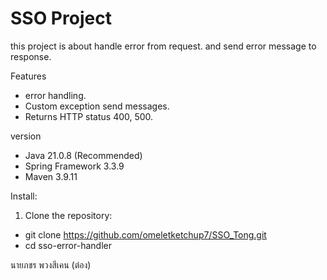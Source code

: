 # SSO Project

this project is about handle error from request. and send error message to response.

Features

- error handling.
- Custom exception send messages.
- Returns HTTP status 400, 500.

version
- Java 21.0.8 (Recommended)
- Spring Framework 3.3.9
- Maven 3.9.11

Install:
1. Clone the repository:
 - git clone https://github.com/omeletketchup7/SSO_Tong.git
 - cd sso-error-handler

นายภชร พวงสีเคน (ต๋อง)
